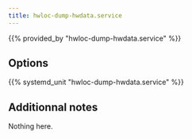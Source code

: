 ```yaml
---
title: hwloc-dump-hwdata.service
---
```


{{% provided_by "hwloc-dump-hwdata.service" %}}

## Options

{{% systemd_unit "hwloc-dump-hwdata.service" %}}

## Additionnal notes

Nothing here.